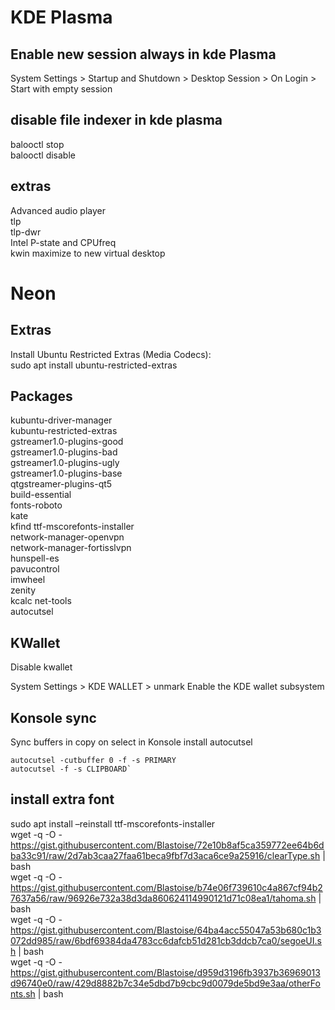 # KDE Plasma

## Enable new session always in kde Plasma

System Settings > Startup and Shutdown > Desktop Session > On Login > Start with empty session  


## disable file indexer in kde plasma

balooctl stop  
balooctl disable  


## extras
Advanced audio player  
tlp   
tlp-dwr  
Intel P-state and CPUfreq  
kwin maximize to new virtual desktop  

# Neon
## Extras  

Install Ubuntu Restricted Extras (Media Codecs):  
sudo apt install ubuntu-restricted-extras

## Packages

kubuntu-driver-manager  
kubuntu-restricted-extras  
gstreamer1.0-plugins-good  
gstreamer1.0-plugins-bad  
gstreamer1.0-plugins-ugly  
gstreamer1.0-plugins-base  
qtgstreamer-plugins-qt5  
build-essential  
fonts-roboto  
kate  
kfind
ttf-mscorefonts-installer  
network-manager-openvpn  
network-manager-fortisslvpn  
hunspell-es  
pavucontrol  
imwheel  
zenity  
kcalc
net-tools  
autocutsel  


## KWallet

Disable kwallet  

System Settings > KDE WALLET > unmark Enable the KDE wallet subsystem  


## Konsole sync

Sync buffers in copy on select in Konsole install autocutsel
```  
autocutsel -cutbuffer 0 -f -s PRIMARY  
autocutsel -f -s CLIPBOARD` 
```  

## install extra font

sudo apt install –reinstall ttf-mscorefonts-installer  
wget -q -O - https://gist.githubusercontent.com/Blastoise/72e10b8af5ca359772ee64b6dba33c91/raw/2d7ab3caa27faa61beca9fbf7d3aca6ce9a25916/clearType.sh | bash  
wget -q -O - https://gist.githubusercontent.com/Blastoise/b74e06f739610c4a867cf94b27637a56/raw/96926e732a38d3da860624114990121d71c08ea1/tahoma.sh | bash  
wget -q -O - https://gist.githubusercontent.com/Blastoise/64ba4acc55047a53b680c1b3072dd985/raw/6bdf69384da4783cc6dafcb51d281cb3ddcb7ca0/segoeUI.sh | bash  
wget -q -O - https://gist.githubusercontent.com/Blastoise/d959d3196fb3937b36969013d96740e0/raw/429d8882b7c34e5dbd7b9cbc9d0079de5bd9e3aa/otherFonts.sh | bash  
